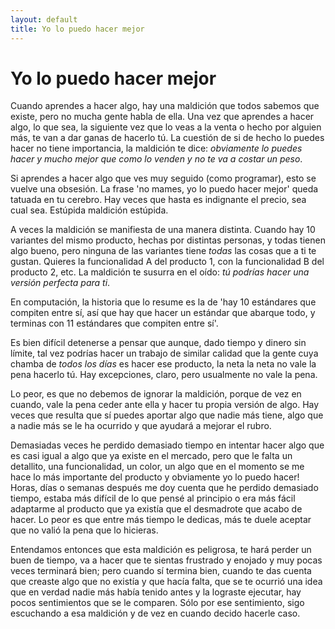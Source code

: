 ```yaml
---
layout: default
title: Yo lo puedo hacer mejor
---
```

# Yo lo puedo hacer mejor

Cuando aprendes a hacer algo, hay una maldición que todos sabemos que existe, pero no mucha gente habla de ella. Una vez que aprendes a hacer algo, lo que sea, la siguiente vez que lo veas a la venta o hecho por alguien más, te van a dar ganas de hacerlo tú. La cuestión de si de hecho lo puedes hacer no tiene importancia, la maldición te dice: *obviamente lo puedes hacer y mucho mejor que como lo venden y no te va a costar un peso*.

Si aprendes a hacer algo que ves muy seguido (como programar), esto se vuelve una obsesión. La frase 'no mames, yo lo puedo hacer mejor' queda tatuada en tu cerebro. Hay veces que hasta es indignante el precio, sea cual sea. Estúpida maldición estúpida.

A veces la maldición se manifiesta de una manera distinta. Cuando hay 10 variantes del mismo producto, hechas por distintas personas, y todas tienen algo bueno, pero ninguna de las variantes tiene *todas* las cosas que a ti te gustan. Quieres la funcionalidad A del producto 1, con la funcionalidad B del producto 2, etc. La maldición te susurra en el oído: *tú podrías hacer una versión perfecta para ti*.

En computación, la historia que lo resume es la de 'hay 10 estándares que compiten entre sí, así que hay que hacer un estándar que abarque todo, y terminas con 11 estándares que compiten entre sí'.

Es bien difícil detenerse a pensar que aunque, dado tiempo y dinero sin límite, tal vez podrías hacer un trabajo de similar calidad que la gente cuya chamba de *todos los días* es hacer ese producto, la neta la neta no vale la pena hacerlo tú. Hay excepciones, claro, pero usualmente no vale la pena.

Lo peor, es que no debemos de ignorar la maldición, porque de vez en cuando, vale la pena ceder ante ella y hacer tu propia versión de algo. Hay veces que resulta que sí puedes aportar algo que nadie más tiene, algo que a nadie más se le ha ocurrido y que ayudará a mejorar el rubro.

Demasiadas veces he perdido demasiado tiempo en intentar hacer algo que es casi igual a algo que ya existe en el mercado, pero que le falta un detallito, una funcionalidad, un color, un algo que en el momento se me hace lo más importante del producto y obviamente yo lo puedo hacer! Horas, días o semanas después me doy cuenta que he perdido demasiado tiempo, estaba más difícil de lo que pensé al principio o era más fácil adaptarme al producto que ya existía que el desmadrote que acabo de hacer. Lo peor es que entre más tiempo le dedicas, más te duele aceptar que no valió la pena que lo hicieras.

Entendamos entonces que esta maldición es peligrosa, te hará perder un buen de tiempo, va a hacer que te sientas frustrado y enojado y muy pocas veces terminará bien; pero cuando sí termina bien, cuando te das cuenta que creaste algo que no existía y que hacía falta, que se te ocurrió una idea que en verdad nadie más había tenido antes y la lograste ejecutar, hay pocos sentimientos que se le comparen. Sólo por ese sentimiento, sigo escuchando a esa maldición y de vez en cuando decido hacerle caso.

